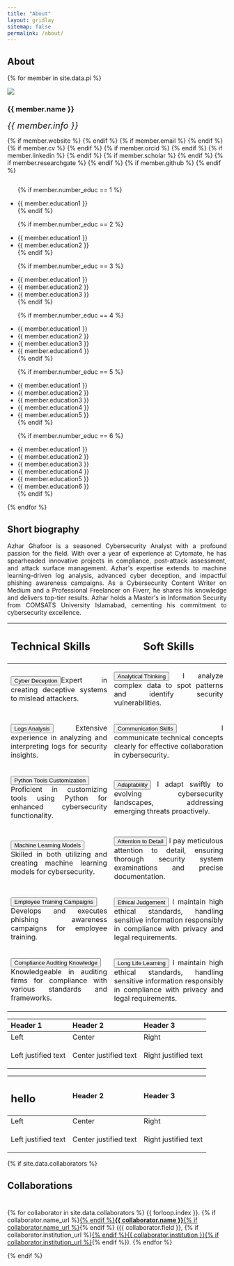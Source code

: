 ```yaml
---
title: "About"
layout: gridlay
sitemap: false
permalink: /about/
---
```


## About 


{% for member in site.data.pi %}

<div class="row">
  <img src="{{ site.url }}{{ site.baseurl }}/images/team/{{ member.photo-large }}" class="img-responsive avatar-about" />
  <h3>{{ member.name }}</h3>
  <i style="font-size:20px">{{ member.info }}</i><br>

  {% if member.website %}<a href="{{ member.website }}" target="_blank"><i class="fa fa-home fa-3x"></i></a> {% endif %}
  {% if member.email %}<a href="mailto:{{ member.email }}" target="_blank"><i class="fa fa-envelope-square fa-3x"></i></a> {% endif %}
  {% if member.cv %} <a href="{{ member.cv }}" target="_blank"><i class="ai ai-cv-square ai-3x"></i></a> {% endif %}
  {% if member.orcid %} <a href="{{ member.orcid }}" target="_blank"><i class="ai ai-orcid-square ai-3x"></i></a> {% endif %}
  {% if member.linkedin %} <a href="{{ member.linkedin }}" target="_blank"><i class="fa fa-linkedin-square fa-3x"></i></a> {% endif %}
  {% if member.scholar %} <a href="{{ member.scholar }}" target="_blank"><i class="ai ai-google-scholar-square ai-3x"></i></a> {% endif %}
  {% if member.researchgate %} <a href="{{ member.researchgate }}" target="_blank"><i class="ai ai-researchgate-square ai-3x"></i></a> {% endif %}
  {% if member.github %} <a href="{{ member.github }}" target="_blank"><i class="fa fa-github-square fa-3x"></i></a> {% endif %}
  <ul style="overflow: hidden">

  {% if member.number_educ == 1 %}
  <li> {{ member.education1 }} </li>
  {% endif %}

  {% if member.number_educ == 2 %}
  <li> {{ member.education1 }} </li>
  <li> {{ member.education2 }} </li>
  {% endif %}

  {% if member.number_educ == 3 %}
  <li> {{ member.education1 }} </li>
  <li> {{ member.education2 }} </li>
  <li> {{ member.education3 }} </li>
  {% endif %}

  {% if member.number_educ == 4 %}
  <li> {{ member.education1 }} </li>
  <li> {{ member.education2 }} </li>
  <li> {{ member.education3 }} </li>
  <li> {{ member.education4 }} </li>
  {% endif %}

  {% if member.number_educ == 5 %}
  <li> {{ member.education1 }} </li>
  <li> {{ member.education2 }} </li>
  <li> {{ member.education3 }} </li>
  <li> {{ member.education4 }} </li>
  <li> {{ member.education5 }} </li>
  {% endif %}

  {% if member.number_educ == 6 %}
  <li> {{ member.education1 }} </li>
  <li> {{ member.education2 }} </li>
  <li> {{ member.education3 }} </li>
  <li> {{ member.education4 }} </li>
  <li> {{ member.education5 }} </li>
  <li> {{ member.education6 }} </li>
  {% endif %}

  </ul>
</div>

{% endfor %}

## Short biography

<div class="short-bio">
 <p align="justify">Azhar Ghafoor is a seasoned Cybersecurity Analyst with a profound passion for the field. With over a year of experience at Cytomate, he has spearheaded innovative projects in compliance, post-attack assessment, and attack surface management. Azhar's expertise extends to machine learning-driven log analysis, advanced cyber deception, and impactful phishing awareness campaigns. As a Cybersecurity Content Writer on Medium and a Professional Freelancer on Fiverr, he shares his knowledge and delivers top-tier results. Azhar holds a Master's in Information Security from COMSATS University Islamabad, cementing his commitment to cybersecurity excellence.</p>
</div>





|  <h2 style="text-align: justify;"> Technical Skills </h2> | <h2 style="text-align: center;"> Soft Skills </h2>  |
|:---------------------------------------------------:|:---------------------------------------------------------:|
| <p style="text-align: justify;"><button class="btn-completed">Cyber Deception</button>Expert in creating deceptive systems to mislead attackers. </p> | <p style="text-align: justify;"><button class="btn-completed">Analytical Thinking</button> I analyze complex data to spot patterns and identify security vulnerabilities. </p> |
| <p style="text-align: justify;"><button class="btn-completed">Logs Analysis</button> Extensive experience in analyzing and interpreting logs for security insights. </p> | <p style="text-align: justify;"><button class="btn-completed">Communication Skills</button> I communicate technical concepts clearly for effective collaboration in cybersecurity. </p> |
|<p style="text-align: justify;"> <button class="btn-completed">Python Tools Customization</button> Proficient in customizing tools using Python for enhanced cybersecurity functionality. </p> | <p style="text-align: justify;"><button class="btn-completed">Adaptability</button> I adapt swiftly to evolving cybersecurity landscapes, addressing emerging threats proactively.  </p> |
| <p style="text-align: justify;"><button class="btn-completed">Machine Learning Models</button> Skilled in both utilizing and creating machine learning models for cybersecurity.   </p> | <p style="text-align: justify;"><button class="btn-completed">Attention to Detail</button> I pay meticulous attention to detail, ensuring thorough security system examinations and precise documentation.  </p>|
| <p style="text-align: justify;"><button class="btn-completed">Employee Training Campaigns</button> Develops and executes phishing awareness campaigns for employee training.   </p> | <p style="text-align: justify;"><button class="btn-completed">Ethical Judgement</button> I maintain high ethical standards, handling sensitive information responsibly in compliance with privacy and legal requirements. </p> |
| <p style="text-align: justify;"><button class="btn-completed">Compliance Auditing Knowledge</button> Knowledgeable in auditing firms for compliance with various standards and frameworks.  </p>    | <p style="text-align: justify;"><button class="btn-completed">Long Life Learning</button> I maintain high ethical standards, handling sensitive information responsibly in compliance with privacy and legal requirements. </p>





| Header 1 | Header 2 | Header 3 |
|:---------|:---------|:---------|
| Left     | Center   | Right    |
| <p style="text-align: justify;">Left justified text</p> | <p style="text-align: justify;">Center justified text</p> | <p style="text-align: justify;">Right justified text</p> |




| <h2>hello</h2>| Header 2 | Header 3 |
|:---------|:---------|:---------|
| Left     | Center   | Right    |
| <p style="text-align: justify;">Left justified text</p> | <p style="text-align: justify;">Center justified text</p> | <p style="text-align: justify;">Right justified text</p> |




{% if site.data.collaborators %}
## Collaborations
<div class="rowl1" style="padding-top: 10px;">

{% for collaborator in site.data.collaborators %}
{{ forloop.index }}. {% if collaborator.name_url %}<a href="{{ collaborator.name_url }}" target="_blank">{% endif %}<strong>{{ collaborator.name }}</strong>{% if collaborator.name_url %}</a>{% endif %} ({{ collaborator.field }}, {% if collaborator.institution_url %}<a href="{{ collaborator.institution_url }}" target="_blank">{% endif %}{{ collaborator.institution }}{% if collaborator.institution_url %}</a>{% endif %}).
{% endfor %}
</div>
{% endif %}


